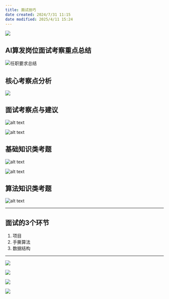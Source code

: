 ```yaml
---
title: 面试技巧
date created: 2024/7/31 11:15
date modified: 2025/4/11 15:24
---
```


![](docs/01attachment/docs/Work/求职知识储备/面试技巧/IMG-2025-03-26-11-58-36.png)

## AI算发岗位面试考察重点总结

![任职要求总结](docs/01attachment/docs/Work/求职知识储备/面试技巧/IMG-2025-03-26-11-58-36-1.png)

## 核心考察点分析

![](docs/01attachment/docs/Work/求职知识储备/面试技巧/IMG-2025-03-26-11-58-36-2.png)

## 面试考察点与建议

![alt text](docs/01attachment/docs/Work/求职知识储备/面试技巧/IMG-2025-03-26-11-58-36-3.png)

![alt text](docs/01attachment/docs/Work/求职知识储备/面试技巧/IMG-2025-03-26-11-58-36-4.png)

## 基础知识类考题

![alt text](docs/01attachment/docs/Work/求职知识储备/面试技巧/IMG-2025-03-26-11-58-36-5.png)

![alt text](docs/01attachment/docs/Work/求职知识储备/面试技巧/IMG-2025-03-26-11-58-36-6.png)

## 算法知识类考题

![alt text](docs/01attachment/docs/Work/求职知识储备/面试技巧/IMG-2025-03-26-11-58-36-7.png)

----

## 面试的3个环节

1. 项目
2. 手撕算法
3. 数据结构

---

![](docs/01attachment/docs/Work/求职知识储备/面试技巧/IMG-2025-03-26-11-58-36-8.png)

![](docs/01attachment/docs/Work/求职知识储备/面试技巧/IMG-2025-03-26-11-58-36-9.png)

![](docs/01attachment/docs/Work/求职知识储备/面试技巧/IMG-2025-03-26-11-58-36-10.png)

![](docs/01attachment/docs/Work/求职知识储备/面试技巧/IMG-2025-03-26-11-58-36-11.png)